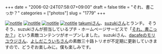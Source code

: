 +++
date = "2006-02-24T07:58:07+09:00"
draft = false
title = "それ、書こっか？"
categories = ["photos"]
slug = "1779"
+++

<a href="http://www.flickr.com/photos/h-b-k-r/103564912" target="_blank"><img src="http://static.flickr.com/30/103564912_6199f432ae.jpg" class="photoen" alt="notitle"  /></a>
<a href="http://www.flickr.com/photos/h-b-k-r/103134688" target="_blank"><img src="http://static.flickr.com/26/103134688_3235b81ee7.jpg" class="photoen2" alt="notitle"  /></a>
<a href="http://www.flickr.com/photos/h-b-k-r/103136608" target="_blank"><img src="http://static.flickr.com/27/103136608_146423add9.jpg" class="photoen2" alt="notitle"  /></a>
<a href="http://www.flickr.com/photos/h-b-k-r/103566273" target="_blank"><img src="http://static.flickr.com/41/103566273_3a0fb01851.jpg" class="photoen2" alt="notitle"  /></a>
<a href="http://aer.cc/" target="_blank">takumiさん</a>、<a href="http://c61.petit.cc/" target="_blank">suzukiさん</a>とランチ。
そうそう、suzukiさんが担当しているプチ・ホームページサービスで「<a href="http://write.petit.cc/" target="_blank">それ、書こっか？</a>」という素敵コンテンツがオープンしました。
suzukiさん、<a href="http://dacafe.petit.cc" target="_blank">dacafeのモリユウジさん</a>、<a href="http://untitled.oops.jp/" target="_blank">よしだこういちさん</a>の素敵三十路トリオが不定期に更新していきますので、どうぞお楽しみに。僕も楽しみです。
